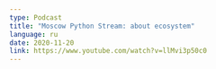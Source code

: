 ```yaml
---
type: Podcast
title: "Moscow Python Stream: about ecosystem"
language: ru
date: 2020-11-20
link: https://www.youtube.com/watch?v=llMvi3p50c0
---
```

